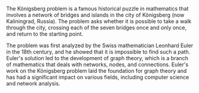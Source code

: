 The Königsberg problem is a famous historical puzzle in mathematics that involves a network of bridges and islands in the city of Königsberg (now Kaliningrad, Russia). The problem asks whether it is possible to take a walk through the city, crossing each of the seven bridges once and only once, and return to the starting point.

The problem was first analyzed by the Swiss mathematician Leonhard Euler in the 18th century, and he showed that it is impossible to find such a path. Euler's solution led to the development of graph theory, which is a branch of mathematics that deals with networks, nodes, and connections. Euler's work on the Königsberg problem laid the foundation for graph theory and has had a significant impact on various fields, including computer science and network analysis.
